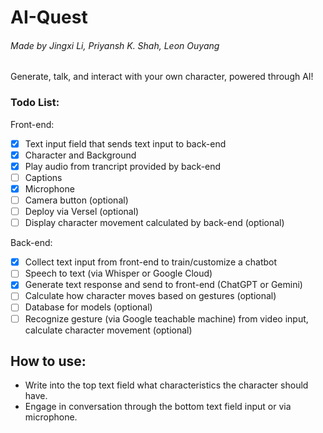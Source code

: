 # AI-Quest
###### Made by Jingxi Li, Priyansh K. Shah, Leon Ouyang

Generate, talk, and interact with your own character, powered through AI!

### Todo List:

Front-end:
 - [X] Text input field that sends text input to back-end
 - [X] Character and Background
 - [X] Play audio from trancript provided by back-end
 - [ ] Captions
 - [X] Microphone
 - [ ] Camera button (optional)
 - [ ] Deploy via Versel (optional)
 - [ ] Display character movement calculated by back-end (optional)

Back-end:
 - [X] Collect text input from front-end to train/customize a chatbot
 - [ ] Speech to text (via Whisper or Google Cloud)
 - [X] Generate text response and send to front-end (ChatGPT or Gemini)
 - [ ] Calculate how character moves based on gestures (optional)
 - [ ] Database for models (optional)
 - [ ] Recognize gesture (via Google teachable machine) from video input, calculate character movement (optional)

## How to use:
 - Write into the top text field what characteristics the character should have.
 - Engage in conversation through the bottom text field input or via microphone.
